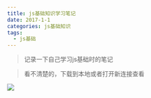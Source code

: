 ```yaml
---
title: js基础知识学习笔记
date: 2017-1-1
categories: js基础知识
tags:
  - js基础
---
```


> 记录一下自己学习js基础时的笔记

<!-- more -->

> 看不清楚的，下载到本地或者打开新连接查看

![](https://i.imgur.com/zT1g1nZ.png)